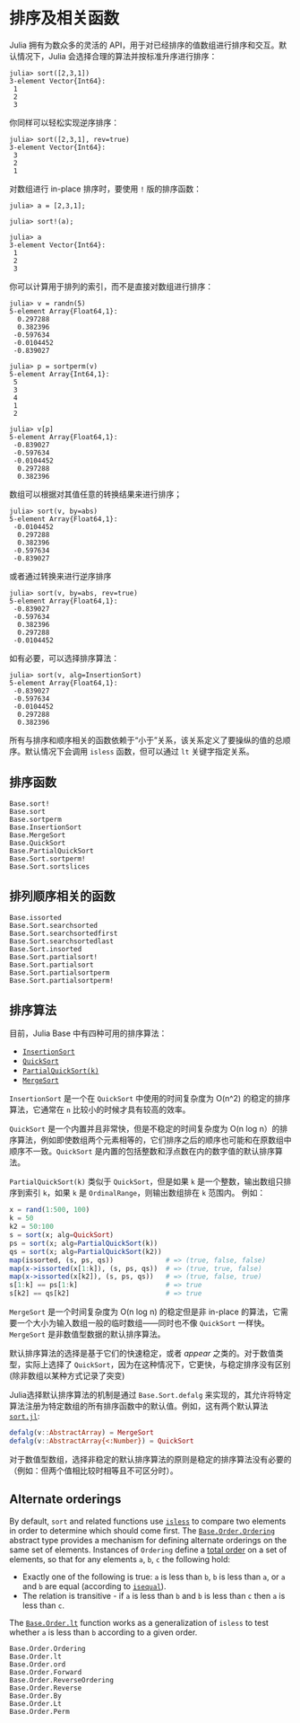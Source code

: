 # 排序及相关函数

Julia 拥有为数众多的灵活的 API，用于对已经排序的值数组进行排序和交互。默认情况下，Julia 会选择合理的算法并按标准升序进行排序：

```jldoctest
julia> sort([2,3,1])
3-element Vector{Int64}:
 1
 2
 3
```

你同样可以轻松实现逆序排序：

```jldoctest
julia> sort([2,3,1], rev=true)
3-element Vector{Int64}:
 3
 2
 1
```

对数组进行 in-place 排序时，要使用 `!` 版的排序函数：

```jldoctest
julia> a = [2,3,1];

julia> sort!(a);

julia> a
3-element Vector{Int64}:
 1
 2
 3
```

你可以计算用于排列的索引，而不是直接对数组进行排序：

```julia-repl
julia> v = randn(5)
5-element Array{Float64,1}:
  0.297288
  0.382396
 -0.597634
 -0.0104452
 -0.839027

julia> p = sortperm(v)
5-element Array{Int64,1}:
 5
 3
 4
 1
 2

julia> v[p]
5-element Array{Float64,1}:
 -0.839027
 -0.597634
 -0.0104452
  0.297288
  0.382396
```

数组可以根据对其值任意的转换结果来进行排序；

```julia-repl
julia> sort(v, by=abs)
5-element Array{Float64,1}:
 -0.0104452
  0.297288
  0.382396
 -0.597634
 -0.839027
```

或者通过转换来进行逆序排序

```julia-repl
julia> sort(v, by=abs, rev=true)
5-element Array{Float64,1}:
 -0.839027
 -0.597634
  0.382396
  0.297288
 -0.0104452
```

如有必要，可以选择排序算法：

```julia-repl
julia> sort(v, alg=InsertionSort)
5-element Array{Float64,1}:
 -0.839027
 -0.597634
 -0.0104452
  0.297288
  0.382396
```

所有与排序和顺序相关的函数依赖于“小于”关系，该关系定义了要操纵的值的总顺序。默认情况下会调用 `isless` 函数，但可以通过 `lt` 关键字指定关系。

## 排序函数

```@docs
Base.sort!
Base.sort
Base.sortperm
Base.InsertionSort
Base.MergeSort
Base.QuickSort
Base.PartialQuickSort
Base.Sort.sortperm!
Base.Sort.sortslices
```

## 排列顺序相关的函数

```@docs
Base.issorted
Base.Sort.searchsorted
Base.Sort.searchsortedfirst
Base.Sort.searchsortedlast
Base.Sort.insorted
Base.Sort.partialsort!
Base.Sort.partialsort
Base.Sort.partialsortperm
Base.Sort.partialsortperm!
```

## 排序算法

目前，Julia Base 中有四种可用的排序算法：

  * [`InsertionSort`](@ref)
  * [`QuickSort`](@ref)
  * [`PartialQuickSort(k)`](@ref)
  * [`MergeSort`](@ref)

`InsertionSort` 是一个在 `QuickSort` 中使用的时间复杂度为 O(n^2) 的稳定的排序算法，它通常在 `n` 比较小的时候才具有较高的效率。

`QuickSort` 是一个内置并且非常快，但是不稳定的时间复杂度为 O(n log n）的排序算法，例如即使数组两个元素相等的，它们排序之后的顺序也可能和在原数组中顺序不一致。`QuickSort` 是内置的包括整数和浮点数在内的数字值的默认排序算法。

`PartialQuickSort(k)` 类似于 `QuickSort`，但是如果 `k` 是一个整数，输出数组只排序到索引 `k`，如果 `k` 是 `OrdinalRange`，则输出数组排在 `k` 范围内。 例如：

```julia
x = rand(1:500, 100)
k = 50
k2 = 50:100
s = sort(x; alg=QuickSort)
ps = sort(x; alg=PartialQuickSort(k))
qs = sort(x; alg=PartialQuickSort(k2))
map(issorted, (s, ps, qs))             # => (true, false, false)
map(x->issorted(x[1:k]), (s, ps, qs))  # => (true, true, false)
map(x->issorted(x[k2]), (s, ps, qs))   # => (true, false, true)
s[1:k] == ps[1:k]                      # => true
s[k2] == qs[k2]                        # => true
```

`MergeSort` 是一个时间复杂度为 O(n log n) 的稳定但是非 in-place 的算法，它需要一个大小为输入数组一般的临时数组——同时也不像 `QuickSort` 一样快。`MergeSort` 是非数值型数据的默认排序算法。

默认排序算法的选择是基于它们的快速稳定，或者 *appear* 之类的。对于数值类型，实际上选择了 `QuickSort`，因为在这种情况下，它更快，与稳定排序没有区别(除非数组以某种方式记录了突变)

Julia选择默认排序算法的机制是通过 `Base.Sort.defalg` 来实现的，其允许将特定算法注册为特定数组的所有排序函数中的默认值。例如，这有两个默认算法 [`sort.jl`](https://github.com/JuliaLang/julia/blob/master/base/sort.jl):

```julia
defalg(v::AbstractArray) = MergeSort
defalg(v::AbstractArray{<:Number}) = QuickSort
```

对于数值型数组，选择非稳定的默认排序算法的原则是稳定的排序算法没有必要的（例如：但两个值相比较时相等且不可区分时）。

## Alternate orderings

By default, `sort` and related functions use [`isless`](@ref) to compare two
elements in order to determine which should come first. The
[`Base.Order.Ordering`](@ref) abstract type provides a mechanism for defining
alternate orderings on the same set of elements. Instances of `Ordering` define
a [total order](https://en.wikipedia.org/wiki/Total_order) on a set of elements,
so that for any elements `a`, `b`, `c` the following hold:

* Exactly one of the following is true: `a` is less than `b`, `b` is less than
  `a`, or `a` and `b` are equal (according to [`isequal`](@ref)).
* The relation is transitive - if `a` is less than `b` and `b` is less than `c`
  then `a` is less than `c`.

The [`Base.Order.lt`](@ref) function works as a generalization of `isless` to
test whether `a` is less than `b` according to a given order.

```@docs
Base.Order.Ordering
Base.Order.lt
Base.Order.ord
Base.Order.Forward
Base.Order.ReverseOrdering
Base.Order.Reverse
Base.Order.By
Base.Order.Lt
Base.Order.Perm
```
